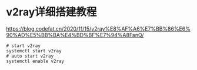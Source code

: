 # v2ray详细搭建教程

https://blog.codefat.cn/2020/11/15/v2ray%E8%AF%A6%E7%BB%86%E6%90%AD%E5%BB%BA%E4%BD%BF%E7%94%A8FanQ/



```
# start v2ray
systemctl start v2ray
# auto start v2ray
systemctl enable v2ray
```

